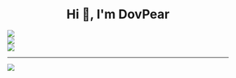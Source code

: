 <h1 align="center">Hi 👋, I'm DovPear</h1>

![](https://github-readme-stats.vercel.app/api?username=DovPearX&theme=synthwave&hide_border=false&include_all_commits=false&count_private=false)<br/>
![](https://github-readme-streak-stats.herokuapp.com/?user=DovPearX&theme=synthwave&hide_border=false)<br/>
![](https://github-readme-stats.vercel.app/api/top-langs/?username=DovPearX&theme=synthwave&hide_border=false&include_all_commits=false&count_private=false&layout=compact)

---
[![](https://visitcount.itsvg.in/api?id=DovPearX&icon=0&color=0)](https://visitcount.itsvg.in)

<!-- Proudly created with GPRM ( https://gprm.itsvg.in ) -->
